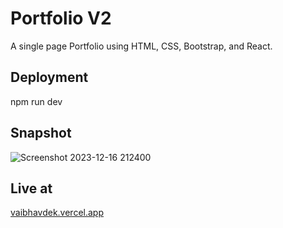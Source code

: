
# Portfolio V2

A single page Portfolio using HTML, CSS, Bootstrap, and React.

## Deployment

npm run dev

## Snapshot 

![Screenshot 2023-12-16 212400](https://github.com/vaibhavdekatey/PortfolioV1/assets/57607581/229097a4-a93a-45d5-9e03-3b24c2d387be)

## Live at

[vaibhavdek.vercel.app](https://vaibhavdek.vercel.app)
